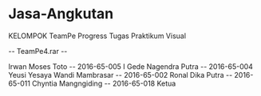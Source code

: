 # Jasa-Angkutan
KELOMPOK TeamPe Progress Tugas Praktikum Visual

-- TeamPe4.rar --

Irwan Moses Toto              -- 2016-65-005
I Gede Nagendra Putra         -- 2016-65-004
Yeusi Yesaya Wandi Mambrasar  -- 2016-65-002 
Ronal Dika Putra              -- 2016-65-011
Chyntia Mangngiding           -- 2016-65-018 Ketua 
